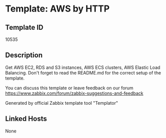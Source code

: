 # Template: AWS by HTTP

## Template ID
10535

## Description
Get AWS EC2, RDS and S3 instances, AWS ECS clusters, AWS Elastic Load Balancing. Don't forget to read the README.md for the correct setup of the template.

You can discuss this template or leave feedback on our forum https://www.zabbix.com/forum/zabbix-suggestions-and-feedback

Generated by official Zabbix template tool "Templator"

## Linked Hosts
None


